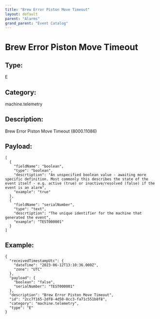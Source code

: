 ```yaml
---
title: "Brew Error Piston Move Timeout"
layout: default
parent: "Alarms"
grand_parent: "Event Catalog"
---
```


# Brew Error Piston Move Timeout

## Type:

E

## Category:

machine.telemetry

## Description: 

Brew Error Piston Move Timeout (8000.11086)

## Payload:

```
[
  {
    "fieldName": "boolean",
    "type": "boolean",
    "descrtiption": "An unspecified boolean value - awaiting more specific definition. Most commonly this describes the state of the event itself - e.g. active (true) or inactive/resolved (false) if the event is an alarm",
    "example": "true"
  },
  {
    "fieldName": "serialNumber",
    "type": "text",
    "descrtiption": "The unique identifier for the machine that generated the event",
    "example": "TEST000001"
  }
]
```

## Example:

```
{
  "receivedTimestampUtc": {
    "dateTime": "2023-06-12T13:10:36.000Z",
    "zone": "UTC"
  },
  "payload": {
    "boolean": "false",
    "serialNumber": "TEST000001"
  },
  "description": "Brew Error Piston Move Timeout",
  "id": "2cc7f165-2df8-4d50-8cc3-fa71c551b8f8",
  "category": "machine.telemetry",
  "type": "E"
}
```
